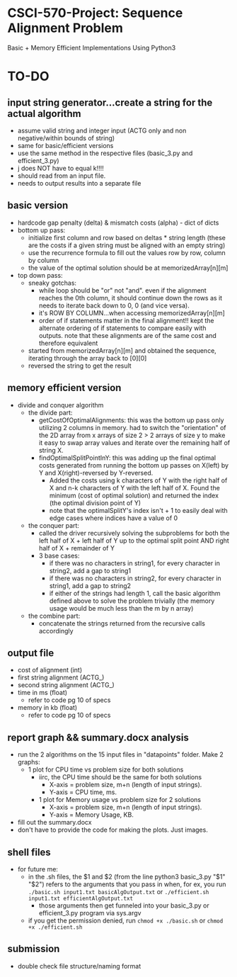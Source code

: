 # CSCI-570-Project: Sequence Alignment Problem
Basic + Memory Efficient Implementations
Using Python3

# TO-DO
## input string generator...create a string for the actual algorithm
- assume valid string and integer input (ACTG only and non negative/within bounds of string)
- same for basic/efficient versions
- use the same method in the respective files (basic_3.py and efficient_3.py)
- j does NOT have to equal k!!!!
- should read from an input file.
- needs to output results into a separate file


## basic version
- hardcode gap penalty (delta) & mismatch costs (alpha) - dict of dicts
- bottom up pass: 
    - initialize first column and row based on deltas * string length (these are the costs if a given string must be aligned with an empty string)
    - use the recurrence formula to fill out the values row by row, column by column
    - the value of the optimal solution should be at memorizedArray[n][m]
- top down pass: 
    - sneaky gotchas:
        - while loop should be "or" not "and". even if the alignment reaches the 0th column, it should continue down the rows as it needs to iterate back down to 0, 0 (and vice versa).
        - it's ROW BY COLUMN...when accessing memorizedArray[n][m]
        - order of if statements matter in the final alignment!! kept the alternate ordering of if statements to compare easily with outputs. note that these alignments are of the same cost and therefore equivalent
    - started from memorizedArray[n][m] and obtained the sequence, iterating through the array back to [0][0]
    - reversed the string to get the result

## memory efficient version
- divide and conquer algorithm 
    -  the divide part:
        - getCostOfOptimalAlignments: this was the bottom up pass only utilizing 2 columns in memory. had to switch the "orientation" of the 2D array from x arrays of size 2 > 2 arrays of size y to make it easy to swap array values and iterate over the remaining half of string X.
        - findOptimalSplitPointInY: this was adding up the final optimal costs generated from running the bottom up passes on X(left) by Y and X(right)-reversed by Y-reversed.
            - Added the costs using k characters of Y with the right half of X and n-k characters of Y with the left half of X. Found the minimum (cost of optimal solution) and returned the index (the optimal division point of Y)
            - note that the optimalSplitY's index isn't + 1 to easily deal with edge cases where indices have a value of 0
    - the conquer part:
        - called the driver recursively solving the subproblems for both the left half of X + left half of Y up to the optimal split point AND right half of X + remainder of Y
        - 3 base cases:
            - if there was no characters in string1, for every character in string2, add a gap to string1
            - if there was no characters in string2, for every character in string1, add a gap to string2
            - if either of the strings had length 1, call the basic algorithm defined above to solve the problem trivially (the memory usage would be much less than the m by n array)
    - the combine part: 
        - concatenate the strings returned from the recursive calls accordingly

## output file
- cost of alignment (int)
- first string alignment (ACTG_)
- second string alignment (ACTG_)
- time in ms (float) 
    - refer to code pg 10 of specs
- memory in kb (float)
    - refer to code pg 10 of specs

## report graph && summary.docx analysis
- run the 2 algorithms on the 15 input files in "datapoints" folder. Make 2 graphs:
    - 1 plot for CPU time vs problem size for both solutions
        - iirc, the CPU time should be the same for both solutions
            - X-axis = problem size, m+n (length of input strings). 
            - Y-axis = CPU time, ms.
        - 1 plot for Memory usage vs problem size for 2 solutions
            - X-axis = problem size, m+n (length of input strings). 
            - Y-axis = Memory Usage, KB.
- fill out the summary.docx
- don't have to provide the code for making the plots. Just images. 
    
## shell files
- for future me:
    - in the .sh files, the $1 and $2 (from the line python3 basic_3.py "$1" "$2") refers to the arguments that you pass in when, for ex, you run ```./basic.sh input1.txt basicAlgOutput.txt``` or ```./efficient.sh input1.txt efficientAlgOutput.txt```
        - those arguments then get funneled into your basic_3.py or efficient_3.py program via sys.argv
    - if you get the permission denied, run ```chmod +x ./basic.sh``` or ```chmod +x ./efficient.sh```

## submission
- double check file structure/naming format




